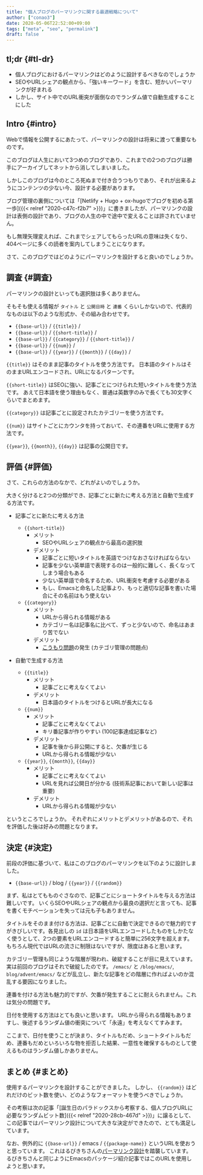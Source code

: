 ```yaml
---
title: "個人ブログのパーマリンクに関する最適戦略について"
author: ["conao3"]
date: 2020-05-06T22:52:00+09:00
tags: ["meta", "seo", "permalink"]
draft: false
---
```


## tl;dr {#tl-dr}

-   個人ブログにおけるパーマリンクはどのように設計するべきなのでしょうか
-   SEOやURLシェアの観点から、「強いキーワード」を含む、短かいパーマリンクが好まれる
-   しかし、サイト中でのURL衝突が面倒なのでランダム値で自動生成することにした


## Intro {#intro}

Webで情報を公開するにあたって、パーマリンクの設計は将来に渡って重要なものです。

このブログは人生において3つめのブログであり、これまでの2つのブログは勝手にアーカイブしてネットから消してしまいました。

しかしこのブログは今のところ死ぬまで付き合うつもりであり、それが出来るようにコンテンツの少ない今、設計する必要があります。

ブログ管理の裏側については「[Netlify + Hugo + ox-hugoでブログを初める第一歩]({{< relref "2020-c47c-f2b7" >}})」に書きましたが、パーマリンクの設計は表側の設計であり、ブログの人生の中で途中で変えることは許されていません。

もし無理矢理変えれば、これまでシェアしてもらったURLの意味は失くなり、404ページに多くの読者を案内してしまうことになります。

さて、このブログではどのようにパーマリンクを設計すると良いのでしょうか。


## 調査 {#調査}

パーマリンクの設計といっても選択肢は多くありません。

そもそも使える情報が `タイトル` と `公開日時` と `連番` くらいしかないので、代表的なものは以下のような形式か、その組み合わせです。

-   `{{base-url}}` / `{{title}}` /
-   `{{base-url}}` / `{{short-title}}` /
-   `{{base-url}}` / `{{category}}` / `{{short-title}}` /
-   `{{base-url}}` / `{{num}}` /
-   `{{base-url}}` / `{{year}}` / `{{month}}` / `{{day}}` /

`{{title}}` はそのまま記事のタイトルを使う方法です。
日本語のタイトルはそのままURLエンコードされ、URLになるパターンです。

`{{short-title}}` はSEOに強い、記事ごとにつけられた短いタイトルを使う方法です。
あえて日本語を使う理由もなく、普通は英数字のみで長くても30文字くらいでまとめます。

`{{category}}` は記事ごとに設定されたカテゴリーを使う方法です。

`{{num}}` はサイトごとにカウンタを持っておいて、その連番をURLに使用する方法です。

`{{year}}`, `{{month}}`, `{{day}}` は記事の公開日です。


## 評価 {#評価}

さて、これらの方法のなかで、どれがよいのでしょうか。

大きく分けると2つの分類ができ、記事ごとに新たに考える方法と自動で生成する方法です。

-   記事ごとに新たに考える方法
    -   `{{short-title}}`
        -   メリット
            -   SEOやURLシェアの観点から最高の選択肢
        -   デメリット
            -   記事ごとに短いタイトルを英語でつけなおさなければならない
            -   記事を少ない英単語で表現するのは一般的に難しく、長くなってしまう場合もある
            -   少ない英単語で命名するため、URL衝突を考慮する必要がある
            -   もし、Emacsと命名した記事より、もっと適切な記事を書いた場合にその名前はもう使えない
    -   `{{category}}`
        -   メリット
            -   URLから得られる情報がある
            -   カテゴリー名は記事名に比べて、ずっと少ないので、命名はあまり苦でない
        -   デメリット
            -   [こうもり問題](https://ja.wikipedia.org/wiki/%E3%81%93%E3%81%86%E3%82%82%E3%82%8A%E5%95%8F%E9%A1%8C)の発生 (カテゴリ管理の問題点)

-   自動で生成する方法
    -   `{{title}}`
        -   メリット
            -   記事ごとに考えなくてよい
        -   デメリット
            -   日本語のタイトルをつけるとURLが長大になる
    -   `{{num}}`
        -   メリット
            -   記事ごとに考えなくてよい
            -   キリ番記事が作りやすい (100記事達成記事など)
        -   デメリット
            -   記事を後から非公開にすると、欠番が生じる
            -   URLから得られる情報が少ない
    -   `{{year}}`, `{{month}}`, `{{day}}`
        -   メリット
            -   記事ごとに考えなくてよい
            -   URLを見れば公開日が分かる (技術系記事において新しい記事は重要)
        -   デメリット
            -   URLから得られる情報が少ない

というところでしょうか。
それぞれにメリットとデメリットがあるので、それを評価した後は好みの問題となります。


## 決定 {#決定}

前段の評価に基づいて、私はこのブログのパーマリンクを以下のように設計しました。

-   `{{base-url}}` / blog / `{{year}}` / `{{random}}`

まず、私はとてもものぐさなので、記事ごとにショートタイトルを与える方法は難しいです。
いくらSEOやURLシェアの観点から最良の選択だと言っても、記事を書くモチベーションを失っては元も子もありません。

タイトルをそのまま付ける方法は、記事ごとに自動で決定できるので魅力的ですがきびしいです。各見出しの `id` は日本語をURLエンコードしたものをしかたなく使うとして、2つの要素をURLエンコードすると簡単に256文字を超えます。もちろん現代ではURLの流さに制限はないですが、限度はあると思います。

カテゴリー管理も同じような階層が現われ、破綻することが目に見えています。
実は前回のブログはそれで破綻したのです。 `/emacs/` と `/blog/emacs/`, `blog/advent/emacs/` などが乱立し、新たな記事をどの階層に作ればよいのか混乱する要因になりました。

連番を付ける方法も魅力的ですが、欠番が発生することに耐えられません。これは気分の問題です。

日付を使用する方法はとても良いと思います。
URLから得られる情報もありますし、後述するランダム値の衝突について「永遠」を考えなくてすみます。

ここまで、日付を使うことが決まり、タイトルもだめ、ショートタイトルもだめ、連番もだめといろいろな物を拒否した結果、一意性を確保するものとして使えるものはランダム値しかありません。


## まとめ {#まとめ}

使用するパーマリンクを設計することができました。
しかし、 `{{random}}` はどれだけのビット数を使い、どのようなフォーマットを使うべきでしょうか。

その考察は次の記事「[誕生日のパラドックスから考察する、個人ブログURLに必要なランダムビット数]({{< relref "2020-28cb-467d" >}})」に譲るとして、この記事ではパーマリンク設計について大きな決定ができたので、とても満足しています。

なお、例外的に `{{base-url}}` / emacs / `{{package-name}}` というURLを使おうと思っています。
これはるびきちさんの[パーマリンク設計](http://emacs.rubikitch.com/#outline-container-9b95cd58a36fa4354dfb22f76d9b2460)を踏襲しています。
るびきちさんと同じようにEmacsのパッケージ紹介記事ではこのURLを使用しようと思います。
